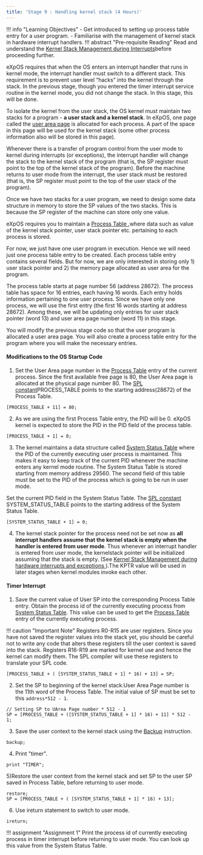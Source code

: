 ```yaml
---
title: 'Stage 9 : Handling kernel stack (4 Hours)'
---
```


!!! info "Learning Objectives"
    - Get introduced to setting up process table entry for a user program.
    - Familiarise with the management of kernel stack in hardware interrupt handlers.
!!! abstract "Pre-requisite Reading"
     Read and understand the <a href="os_design-files/stack_interrupt.html" target="_blank">Kernel Stack Management during Interrupts</a>before proceeding further.


eXpOS requires that when the OS enters an interrupt handler that runs in kernel mode,
the interrupt handler must switch to a different stack. This requirement is to prevent user
level “hacks” into the kernel through the stack. In the previous stage, though you entered the timer
interrupt service routine in the kernel mode, you did not change the stack. In this stage,
this will be done.

To isolate the kernel from the user stack, the OS kernel must maintain two stacks for
a program - **a user stack and a kernel stack**. 
In eXpOS, one page called the <a href="os_design-files/process_table.html#user_area">user area page</a>
is allocated for each process. A part of the space in this page will be used for the kernel stack
(some other process information also will be stored in this page).


Whenever there is a transfer of program control from the user mode to kernel during interrupts
(or exceptions), the interrupt handler will change the stack to the kernel stack of the program
(that is, the SP register must point to the top of the kernel stack of the program). Before the
machine returns to user mode
from the interrupt, the user stack must be restored (that is, the SP register must point to the
top of the user
stack of the program).

Once we have two stacks for a user program, we need to design some data structure in memory to
store the SP values of the two stacks. This is because the SP register of the machine can store only
one value.

eXpOS requires you to maintain a <a href="os_design-files/process_table.html" target="_blank">
Process Table </a>,where data such as value of the kernel stack pointer, user stack pointer etc. pertaining to
each process is stored.


For now, we just have one user program in execution. Hence we will need just one process table
entry to be created. Each process table entry contains several fields. But for now, we are only interested
in storing only 1) user stack pointer and 2) the memory page allocated as user area for the program.


The process table starts at page number 56 (address 28672). The process table has space for 16
entries, each having 16 words. Each entry holds information pertaining to one user process. Since we have
only one process, we will use the first entry (the first 16 words starting at address 28672). Among these, we
will be updating only entries for user stack pointer (word 13) and user area page number (word 11)
in this stage.

You will modify the previous stage code so that the user program is allocated a user area page.
You will also create a process table entry for the program where you will make the necessary entries.

#### Modifications to the OS Startup Code

1) Set the User Area page number in the <a href="os_design-files/process_table.html" target="_blank">
Process Table</a> entry of the current process. Since the first available free page is 80,
the User Area page is allocated at the physical page number 80.
The <a href="support_tools-files/constants.html" target="_blank">SPL constant</a>PROCESS_TABLE points to 
the starting address(28672) of the Process Table.
```
[PROCESS_TABLE + 11] = 80;
```

2) As we are using the first Process Table entry, the PID will be 0. eXpOS kernel is expected to
store the PID in the PID field of the process table.
```
[PROCESS_TABLE + 1] = 0;
```

3) The kernel maintains a data structure called <a href="os_design-files/mem_ds.html#ss_table" target="_blank">
System Status Table</a> where the PID of the currently executing user process is maintained.
This makes it easy to keep track of the current PID whenever the machine enters any kernel
mode routine. The System Status Table is stored starting from memory address 29560. The second field of
this table must be set to the PID of the process which is going to be run in user mode.

Set the current PID field in the System Status Table. The <a href="support_tools-files/constants.html" target="_blank">
SPL constant </a> SYSTEM_STATUS_TABLE points to the starting address of the System Status Table.

```
[SYSTEM_STATUS_TABLE + 1] = 0;
```

4) The kernel stack pointer for the process need not be set now as <b>all interrupt handlers assume that the kernel stack is empty when the handler is entered from user mode</b>. Thus whenever an interrupt handler is entered from user mode, the kernelstack pointer will be initialized assuming that the stack is empty. (See <a href="os_design-files/stack_interrupt.html" target="_blank"> Kernel Stack Management during hardware interrupts and exceptions </a>).The KPTR value will be used in later stages when kernel modules invoke each other.

####   Timer Interrupt

1) Save the current value of User SP into the corresponding Process Table entry.
Obtain the process id of the currently executing process from <a href="os_design-files/mem_ds.html#ss_table" target="_blank">System Status Table</a>.
This value can be used to get the <a href="os_design-files/process_table.html" target="_blank">Process Table</a>
entry of the currently executing process.<br/>
    
!!! caution "Important Note"
    Registers R0-R15 are user registers.
    Since you have not saved the register values
    into the stack yet, you should be careful not to write any code that alters these registers
    till the user context is saved into the stack. Registers R16-R19 are marked for kernel use and
    hence the kernel can modify them. The SPL compiler will use these registers to translate your SPL
    code.

```
[PROCESS_TABLE + ( [SYSTEM_STATUS_TABLE + 1] * 16) + 13] = SP;
```

2) Set the SP to beginning of the kernel stack.User Area Page number is the 11th word of the Process Table.
The initial value of SP must be set to this `address*512 - 1`.
```
// Setting SP to UArea Page number * 512 - 1
SP = [PROCESS_TABLE + ([SYSTEM_STATUS_TABLE + 1] * 16) + 11] * 512 - 1;
```

3) Save the user context to the kernel stack using the <a href="arch_spec-files/instruction_set.html#backup" target="_blank">Backup</a> instruction.

```
backup;
```

4) Print "timer".

```
print "TIMER";
```

5)Restore the user context from the kernel stack and set SP to the user SP saved in Process
Table, before returning to user mode.

```
restore;
SP = [PROCESS_TABLE + ( [SYSTEM_STATUS_TABLE + 1] * 16) + 13];
```
  
6) Use ireturn statement to switch to user mode.

```
ireturn;
```

!!! assignment "Assignment 1"
    Print the process id of currently executing
    process in timer interrupt before returning to user mode.
    You can look up this value from the System Status Table.


